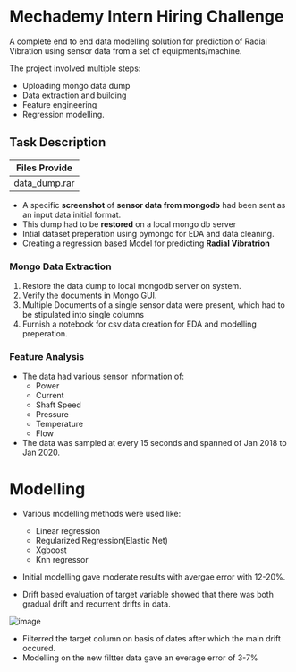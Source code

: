 
# Mechademy Intern Hiring Challenge

A complete end to end data modelling solution for prediction of Radial Vibration using sensor data from a set of equipments/machine.

The project involved multiple steps:
- Uploading mongo data dump
- Data extraction and building
- Feature engineering 
- Regression modelling.

## Task Description

| Files Provide |
|------|
|data_dump.rar|

* A specific **screenshot** of **sensor data from mongodb** had been sent as an input data initial format.
* This dump had to be **restored** on a local mongo db server
* Intial dataset preperation using pymongo for EDA and data cleaning.
* Creating a regression based Model for predicting **Radial Vibratrion**


### Mongo Data Extraction

1. Restore the data dump to local mongodb server on system.
2. Verify the documents in Mongo GUI.
3. Multiple Documents of a single sensor data were present, which had to be stipulated into single columns
4. Furnish a notebook for csv data creation for EDA and modelling preperation.


### Feature Analysis
- The data had various sensor information of:
    - Power
    - Current
    - Shaft Speed
    - Pressure 
    - Temperature
    - Flow 
- The data was sampled at every 15 seconds and spanned of Jan 2018 to Jan 2020.

# Modelling

- Various modelling methods were used like:
    - Linear regression
    - Regularized Regression(Elastic Net)
    - Xgboost
    - Knn regressor

- Initial modelling gave moderate results with avergae error with 12-20%.
- Drift based evaluation of target variable showed that there was both gradual drift and recurrent drifts in data.

![image](https://user-images.githubusercontent.com/96237008/180780206-c9e62b44-ce61-481c-a71d-4580e1a258a9.png)


- Filterred the target column on basis of dates after which the main drift occured.
- Modelling on the new filtter data gave an everage error of 3-7%

